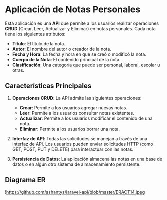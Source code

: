 # Aplicación de Notas Personales

Esta aplicación es una **API** que permite a los usuarios realizar operaciones **CRUD** (Crear, Leer, Actualizar y Eliminar) en notas personales. Cada nota tiene los siguientes atributos:

- **Título**: El título de la nota.
- **Autor**: El nombre del autor o creador de la nota.
- **Fecha y Hora**: La fecha y hora en que se creó o modificó la nota.
- **Cuerpo de la Nota**: El contenido principal de la nota.
- **Clasificación**: Una categoría que puede ser personal, laboral, escolar u otras.

## Características Principales

1. **Operaciones CRUD**: La API admite las siguientes operaciones:
   - **Crear**: Permite a los usuarios agregar nuevas notas.
   - **Leer**: Permite a los usuarios consultar notas existentes.
   - **Actualizar**: Permite a los usuarios modificar el contenido de una nota.
   - **Eliminar**: Permite a los usuarios borrar una nota.

2. **Interfaz de API**: Todas las solicitudes se manejan a través de una interfaz de API. Los usuarios pueden enviar solicitudes HTTP (como GET, POST, PUT y DELETE) para interactuar con las notas.

3. **Persistencia de Datos**: La aplicación almacena las notas en una base de datos o en algún otro sistema de almacenamiento persistente.

## Diagrama ER
!https://github.com/ashantys/laravel-api/blob/master/ERACT14.jpeg
